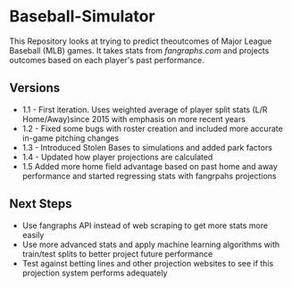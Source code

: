 # Baseball-Simulator
     
This Repository looks at trying to predict theoutcomes of Major League Baseball (MLB) games. It takes stats from *fangraphs.com* and projects outcomes based on each player's past performance. 

## Versions

- 1.1 - First iteration. Uses weighted average of player split stats (L/R Home/Away)since 2015 with emphasis on more recent years
- 1.2 - Fixed some bugs with roster creation and included more accurate in-game pitching changes
- 1.3 - Introduced Stolen Bases to simulations and added park factors
- 1.4 - Updated how player projections are calculated
- 1.5 Added more home field advantage based on past home and away performance and started regressing stats with fangrpahs projections

## Next Steps

* Use fangraphs API instead of web scraping to get more stats more easily
* Use more advanced stats and apply machine learning algorithms with train/test splits to better project future performance
* Test against betting lines and other projection websites to see if this projection system performs adequately
